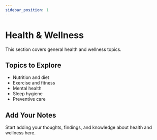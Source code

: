 ```yaml
---
sidebar_position: 1
---
```


# Health & Wellness

This section covers general health and wellness topics.

## Topics to Explore

- Nutrition and diet
- Exercise and fitness
- Mental health
- Sleep hygiene
- Preventive care

## Add Your Notes

Start adding your thoughts, findings, and knowledge about health and wellness here.
